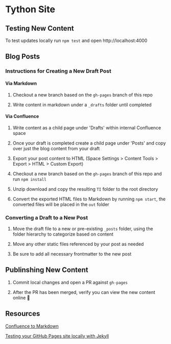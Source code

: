 # Tython Site

## Testing New Content

To test updates locally run `npm test` and open http://localhost:4000

## Blog Posts

### Instructions for Creating a New Draft Post

#### Via Markdown

1. Checkout a new branch based on the `gh-pages` branch of this repo

2. Write content in markdown under a `_drafts` folder until completed

#### Via Confluence

1. Write content as a child page under 'Drafts' within internal Confluence space

2. Once your draft is completed create a child page under 'Posts' and copy over just the blog content from your draft

3. Export your post content to HTML (Space Settings > Content Tools > Export > HTML > Custom Export)

4. Checkout a new branch based on the `gh-pages` branch of this repo and run `npm install`

5. Unzip download and copy the resulting `TI` folder to the root directory

6. Convert the exported HTML files to Markdown by running `npm start`, the converted files will be placed in the `out` folder

### Converting a Draft to a New Post

1. Move the draft file to a new or pre-existing `_posts` folder, using the folder hierarchy to categorize based on content

2. Move any other static files referenced by your post as needed

3. Be sure to add all necessary frontmatter to the new post

## Publinshing New Content

1. Commit local changes and open a PR against `gh-pages`

2. After the PR has been merged, verify you can view the new content online :tada:

## Resources

[Confluence to Markdown](https://github.com/tythonco/confluence-to-markdown)

[Testing your GitHub Pages site locally with Jekyll](https://docs.github.com/en/github/working-with-github-pages/testing-your-github-pages-site-locally-with-jekyll)